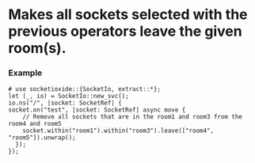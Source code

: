 # Makes all sockets selected with the previous operators leave the given room(s).

### Example
```
# use socketioxide::{SocketIo, extract::*};
let (_, io) = SocketIo::new_svc();
io.ns("/", |socket: SocketRef| {
socket.on("test", |socket: SocketRef| async move {
    // Remove all sockets that are in the room1 and room3 from the room4 and room5
    socket.within("room1").within("room3").leave(["room4", "room5"]).unwrap();
  });
});
